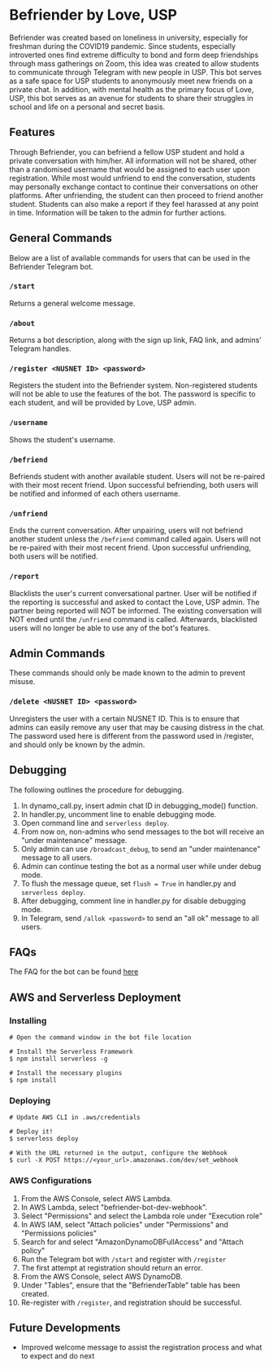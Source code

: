 # Befriender by Love, USP
Befriender was created based on loneliness in university, especially for freshman during the COVID19 pandemic. Since students, especially introverted ones find extreme difficulty to bond and form deep friendships through mass gatherings on Zoom, this idea was created to allow students to communicate through Telegram with new people in USP. This bot serves as a safe space for USP students to anonymously meet new friends on a private chat. In addition, with mental health as the primary focus of Love, USP, this bot serves as an avenue for students to share their struggles in school and life on a personal and secret basis.



## Features
Through Befriender, you can befriend a fellow USP student and hold a private conversation with him/her. 
All information will not be shared, other than a randomised username that would be assigned to each user upon registration. 
While most would unfriend to end the conversation, students may personally exchange contact to continue their conversations on other platforms. 
After unfriending, the student can then proceed to friend another student. 
Students can also make a report if they feel harassed at any point in time. 
Information will be taken to the admin for further actions.



## General Commands
Below are a list of available commands for users that can be used in the Befriender Telegram bot.

### `/start`
Returns a general welcome message.

### `/about`
Returns a bot description, along with the sign up link, FAQ link, and admins’ Telegram handles.

### `/register <NUSNET ID> <password>`
Registers the student into the Befriender system.
Non-registered students will not be able to use the features of the bot.
The password is specific to each student, and will be provided by Love, USP admin.

### `/username`
Shows the student's username.

### `/befriend`
Befriends student with another available student.
Users will not be re-paired with their most recent friend.
Upon successful befriending, both users will be notified and informed of each others username.

### `/unfriend`
Ends the current conversation.
After unpairing, users will not befriend another student unless the `/befriend` command called again.
Users will not be re-paired with their most recent friend.
Upon successful unfriending, both users will be notified.

### `/report`
Blacklists the user's current conversational partner.
User will be notified if the reporting is successful and asked to contact the Love, USP admin.
The partner being reported will NOT be informed.
The existing conversation will NOT ended until the `/unfriend` command is called.
Afterwards, blacklisted users will no longer be able to use any of the bot's features.



## Admin Commands
These commands should only be made known to the admin to prevent misuse.

### `/delete <NUSNET ID> <password>`
Unregisters the user with a certain NUSNET ID. 
This is to ensure that admins can easily remove any user that may be causing distress in the chat. 
The password used here is different from the password used in /register, and should only be known by the admin.



## Debugging
The following outlines the procedure for debugging.
1. In dynamo_call.py, insert admin chat ID in debugging_mode() function.
2. In handler.py, uncomment line to enable debugging mode.
3. Open command line and `serverless deploy`.
4. From now on, non-admins who send messages to the bot will receive an "under maintenance" message.
5. Only admin can use `/broadcast_debug`, to send an "under maintenance" message to all users.
6. Admin can continue testing the bot as a normal user while under debug mode.
7. To flush the message queue, set `flush = True` in handler.py and `serverless deploy`.
8. After debugging, comment line in handler.py for disable debugging mode.
9. In Telegram, send `/allok <password>` to send an "all ok" message to all users.



## FAQs
The FAQ for the bot can be found [here](https://www.tinyurl.com/loveuspbotfaq "Love USP Bot FAQs")



## AWS and Serverless Deployment

### Installing
```
# Open the command window in the bot file location

# Install the Serverless Framework
$ npm install serverless -g

# Install the necessary plugins
$ npm install
```

### Deploying
```
# Update AWS CLI in .aws/credentials

# Deploy it!
$ serverless deploy

# With the URL returned in the output, configure the Webhook
$ curl -X POST https://<your_url>.amazonaws.com/dev/set_webhook
```

### AWS Configurations
1. From the AWS Console, select AWS Lambda.
2. In AWS Lambda, select "befriender-bot-dev-webhook".
3. Select "Permissions" and select the Lambda role under "Execution role"
4. In AWS IAM, select "Attach policies" under "Permissions" and "Permissions policies"
5. Search for and select "AmazonDynamoDBFullAccess" and "Attach policy"
6. Run the Telegram bot with `/start` and register with `/register`
7. The first attempt at registration should return an error.
8. From the AWS Console, select AWS DynamoDB.
9. Under "Tables", ensure that the "BefrienderTable" table has been created.
10. Re-register with `/register`, and registration should be successful.



## Future Developments
- Improved welcome message to assist the registration process and what to expect and do next
